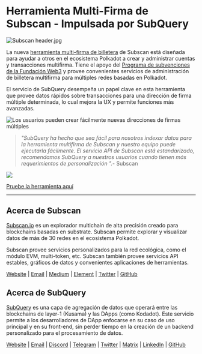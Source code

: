 # Herramienta Multi-Firma de Subscan - Impulsada por SubQuery

![Subscan header.jpg](https://cdn-images-1.medium.com/max/1600/1*Xs3mJrvClJq3qBzWU48fjg.jpeg)

La nueva [herramienta multi-firma de billetera](https://medium.com/r/?url=https%3A%2F%2Fmultisig.subscan.io%2F) de Subscan está diseñada para ayudar a otros en el ecosistema Polkadot a crear y administrar cuentas y transacciones multifirma. Tiene el apoyo del [Programa de subvenciones de la Fundación Web3](https://github.com/w3f/Grants-Program/blob/master/applications/multisignature_management_tool.md) y provee convenientes servicios de administración de billetera multifirma para múltiples redes basadas en Polkadot.

El servicio de SubQuery desempeña un papel clave en esta herramienta que provee datos rápidos sobre transacciones para una dirección de firma múltiple determinada, lo cual mejora la UX y permite funciones más avanzadas.

![Los usuarios pueden crear fácilmente nuevas direcciones de firmas múltiples](https://cdn-images-1.medium.com/max/1600/1*e4AALzw8xzERhzBJgPUktQ.png)

> *"SubQuery ha hecho que sea fácil para nosotros indexar datos para la herramienta multifirma de Subscan y nuestro equipo puede ejecutarla fácilmente. El servicio API de Subscan está estandarizado, recomendamos SubQuery a nuestros usuarios cuando tienen más requerimientos de personalización ".*- Subscan

![](https://cdn-images-1.medium.com/max/1600/1*Hy-1IxJ3ZNQX7qC38H19Bg.png)

[Pruebe la herramienta aquí](https://medium.com/r/?url=https%3A%2F%2Fmultisig.subscan.io%2F)

---

## Acerca de Subscan

[Subscan.io](https://www.subscan.io/) es un explorador multichain de alta precisión creado para blockchains basadas en substrate. Subscan permite explorar y visualizar datos de más de 30 redes en el ecosistema Polkadot.

Subscan provee servicios personalizados para la red ecológica, como el módulo EVM, multi-token, etc. Subscan también provee servicios API estables, gráficos de datos y convenientes aplicaciones de herramientas.

[Website](https://www.subscan.io/) | [Email](mailto:hello@subscan.io) | [Medium](https://medium.com/subscan) | [Element](https://riot.im/app/#/room/!uaYUrKBueiKUurHliJ:matrix.org) | [Twitter](https://twitter.com/subscan_io/) | [GitHub](https://github.com/itering/subscan-essentials)

## Acerca de SubQuery

[SubQuery](https://subquery.network/) es una capa de agregación de datos que operará entre las blockchains de layer-1 (Kusama) y las DApps (como Kodadot). Este servicio permite a los desarrolladores de DApp enfocarse en su caso de uso principal y en su front-end, sin perder tiempo en la creación de un backend personalizado para el procesamiento de datos.

[Website](https://subquery.network/) | [Email](mailto:hello@subquery.network) | [Discord](https://discord.com/invite/78zg8aBSMG) | [Telegram](https://t.me/subquerynetwork) | [Twitter](https://twitter.com/subquerynetwork) | [Matrix](https://matrix.to/#/#subquery:matrix.org) | [LinkedIn](https://www.linkedin.com/company/subquery) | [GitHub](https://github.com/subquery)
